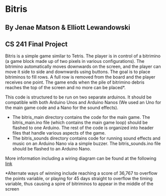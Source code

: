 # **Bitris**

## By Jenae Matson & Elliott Lewandowski

## CS 241 Final Project

Bitris is a simple game similar to Tetris. The player is in control of a bitrimino (a game block made up of two pixels in various configurations). 
The bitrimino automatically moves downwards on the screen, and the player can move it side to side and downwards using buttons. 
The goal is to place bitriminos to fill rows. A full row is removed from the board and the player receives one point. 
The game ends when the pile of bitrimino debris reaches the top of the screen and no more can be placed*.

This code is structured to be run on two separate arduinos. It should be compatible with both Arduino Unos and Arduino Nanos (We used an Uno for the main game code and a Nano for the sound effects).

- The bitris_main directory contains the code for the main game. The bitris_main.ino file (which contains the main game loop) should be flashed to one Arduino. 
The rest of the code is organized into header files that handle various aspects of the game. 
- The bitris_sounds directory contains code for running sound effects and music on an Arduino Nano via a simple buzzer. The bitris_sounds.ino file should be flashed to an Arduino Nano.

More information including a wiring diagram can be found at the following [link](https://docs.google.com/document/d/1QBtyzqwLe1GX5251M2EsWPSDQCTKFuFrcr5R6hfstds/edit?usp=sharing)

*Alternate ways of winning include reaching a score of 36,767 to overflow the points variable, or playing for 45 days straight to overflow the timing variable, thus causing a spire of bitriminos to appear in the middle of the screen
